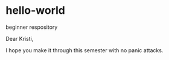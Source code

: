 # hello-world
beginner respository

Dear Kristi,

I hope you make it through this semester with no panic attacks.
